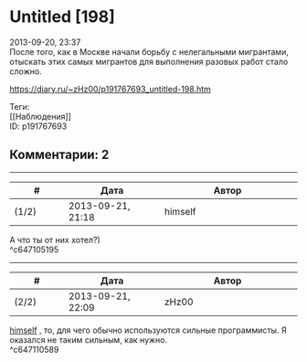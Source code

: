 Untitled [198]
==============

  
2013-09-20, 23:37  
 После того, как в Москве начали борьбу с нелегальными мигрантами, отыскать этих самых мигрантов для выполнения разовых работ стало сложно.   
  
<https://diary.ru/~zHz00/p191767693_untitled-198.htm>  
  
Теги:  
[[Наблюдения]]  
ID: p191767693  


Комментарии: 2
--------------

  


---



|         #         |              Дата              |                     Автор                     |           ID           |
| --- | --- | --- | --- |
| (1/2) | 2013-09-21, 21:18 | himself | c647105195 |

  
 А что ты от них хотел?)   
 ^c647105195

---



|         #         |              Дата              |                     Автор                     |           ID           |
| --- | --- | --- | --- |
| (2/2) | 2013-09-21, 22:09 | zHz00 | c647110589 |

  
  [himself](http://himself.diary.ru "void")  , то, для чего обычно используются сильные программисты. Я оказался не таким сильным, как нужно.   
 ^c647110589